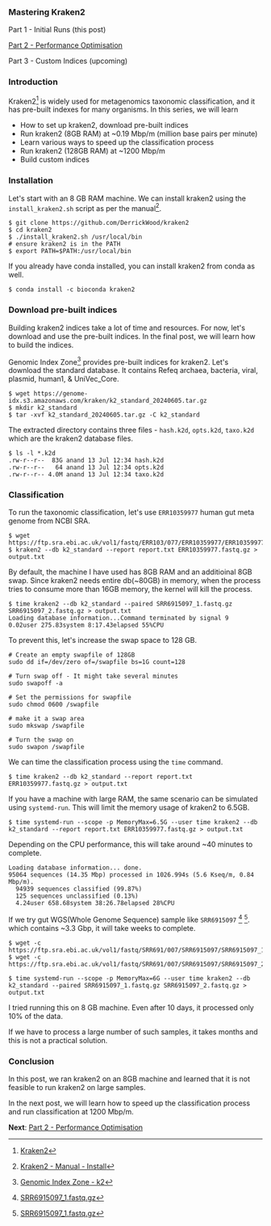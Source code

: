 <!--
.. title: Mastering Kraken2 - Part 1 - Initial Runs
.. slug: mastering-kraken2-initial-runs
.. date: 2024-07-28 10:44:25 UTC+05:30
.. tags: kraken2, metagenomics, devops
.. category: 
.. link: 
.. description: How to speed up kraken2 classification process
.. type: text
-->

### Mastering Kraken2

 Part 1 - Initial Runs (this post)

[Part 2 - Performance Optimisation](/2024/07/mastering-kraken2-performance-optimisation.html)

Part 3 - Custom Indices (upcoming)

### Introduction

Kraken2[^Kraken2] is widely used for metagenomics taxonomic classification, and it has pre-built indexes for many organisms. In this series, we will learn

- How to set up kraken2, download pre-built indices
- Run kraken2 (8GB RAM) at ~0.19 Mbp/m (million base pairs per minute)
- Learn various ways to speed up the classification process
- Run kraken2 (128GB RAM) at ~1200 Mbp/m
- Build custom indices

### Installation

Let's start with an 8 GB RAM machine. We can install kraken2 using the `install_kraken2.sh` script as per the manual[^install_kraken2].

```shell
$ git clone https://github.com/DerrickWood/kraken2
$ cd kraken2
$ ./install_kraken2.sh /usr/local/bin
# ensure kraken2 is in the PATH
$ export PATH=$PATH:/usr/local/bin
```

If you already have conda installed, you can install kraken2 from conda as well.

```shell
$ conda install -c bioconda kraken2
```

### Download pre-built indices

Building kraken2 indices take a lot of time and resources. For now, let's download and use the pre-built indices. In the final post, we will learn how to build the indices.

Genomic Index Zone[^GenomicIndexZone] provides pre-built indices for kraken2. Let's download the standard database. It contains Refeq archaea, bacteria, viral, plasmid, human1, & UniVec_Core. 

```shell
$ wget https://genome-idx.s3.amazonaws.com/kraken/k2_standard_20240605.tar.gz
$ mkdir k2_standard
$ tar -xvf k2_standard_20240605.tar.gz -C k2_standard
```

The extracted directory contains three files - `hash.k2d`, `opts.k2d`, `taxo.k2d` which are the kraken2 database files.

```shell
$ ls -l *.k2d
.rw-r--r--  83G anand 13 Jul 12:34 hash.k2d
.rw-r--r--   64 anand 13 Jul 12:34 opts.k2d
.rw-r--r-- 4.0M anand 13 Jul 12:34 taxo.k2d
```

### Classification

To run the taxonomic classification, let's use `ERR10359977` human gut meta genome from NCBI SRA.

```shell
$ wget https://ftp.sra.ebi.ac.uk/vol1/fastq/ERR103/077/ERR10359977/ERR10359977.fastq.gz
$ kraken2 --db k2_standard --report report.txt ERR10359977.fastq.gz > output.txt
```

By default, the machine I have used has 8GB RAM and an additioinal 8GB swap. Since kraken2 needs entire db(~80GB) in memory, when the process tries to consume more than 16GB memory, the kernel will kill the process. 

```shell
$ time kraken2 --db k2_standard --paired SRR6915097_1.fastq.gz SRR6915097_2.fastq.gz > output.txt
Loading database information...Command terminated by signal 9
0.02user 275.83system 8:17.43elapsed 55%CPU 
```

To prevent this, let's increase the swap space to 128 GB.

```shell
# Create an empty swapfile of 128GB
sudo dd if=/dev/zero of=/swapfile bs=1G count=128

# Turn swap off - It might take several minutes
sudo swapoff -a

# Set the permissions for swapfile
sudo chmod 0600 /swapfile

# make it a swap area
sudo mkswap /swapfile  

# Turn the swap on
sudo swapon /swapfile
```


We can time the classification process using the `time` command.

```shell
$ time kraken2 --db k2_standard --report report.txt ERR10359977.fastq.gz > output.txt
```

If you have a machine with large RAM, the same scenario can be simulated using `systemd-run`. This will limit the memory usage of kraken2 to 6.5GB. 

```shell
$ time systemd-run --scope -p MemoryMax=6.5G --user time kraken2 --db k2_standard --report report.txt ERR10359977.fastq.gz > output.txt
```

Depending on the CPU performance, this will take around ~40 minutes to complete.

```shell
Loading database information... done.
95064 sequences (14.35 Mbp) processed in 1026.994s (5.6 Kseq/m, 0.84 Mbp/m).
  94939 sequences classified (99.87%)
  125 sequences unclassified (0.13%)
  4.24user 658.68system 38:26.78elapsed 28%CPU 
```

If we try gut WGS(Whole Genome Sequence) sample like `SRR6915097` [^srr1] [^srr2]. which contains ~3.3 Gbp, it will take weeks to complete.

```shell
$ wget -c https://ftp.sra.ebi.ac.uk/vol1/fastq/SRR691/007/SRR6915097/SRR6915097_1.fastq.gz
$ wget -c https://ftp.sra.ebi.ac.uk/vol1/fastq/SRR691/007/SRR6915097/SRR6915097_2.fastq.gz

$ time systemd-run --scope -p MemoryMax=6G --user time kraken2 --db k2_standard --paired SRR6915097_1.fastq.gz SRR6915097_2.fastq.gz > output.txt
```

I tried running this on 8 GB machine. Even after 10 days, it processed only 10% of the data.

If we have to process a large number of such samples, it takes months and this is not a practical solution. 

### Conclusion

In this post, we ran kraken2 on an 8GB machine and learned that it is not feasible to run kraken2 on large samples.

In the next post, we will learn how to speed up the classification process and run classification at 1200 Mbp/m.

**Next**: [Part 2 - Performance Optimisation](/2024/07/mastering-kraken2-performance-optimisation.html)


[^Kraken2]: [Kraken2](https://ccb.jhu.edu/software/kraken2/)

[^install_kraken2]: [Kraken2 - Manual - Install](https://github.com/DerrickWood/kraken2/blob/master/docs/MANUAL.markdown#installation)

[^GenomicIndexZone]: [Genomic Index Zone - k2](https://benlangmead.github.io/aws-indexes/k2)


[^srr1]: [SRR6915097_1.fastq.gz](https://ftp.sra.ebi.ac.uk/vol1/fastq/SRR691/007/SRR6915097/SRR6915097_1.fastq.gz)

[^srr2]: [SRR6915097_1.fastq.gz](https://ftp.sra.ebi.ac.uk/vol1/fastq/SRR691/007/SRR6915097/SRR6915097_2.fastq.gz)
